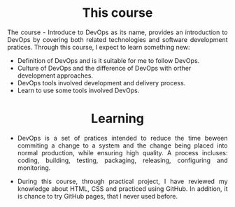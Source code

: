 <html>
<head>
<style>
h1 {text-align: center}
p {text-align: justify}
</style>
</head>
<body>
<h1>This course</h1>
<div>
	<p>
	The course - Introduce to DevOps as its name, provides an introduction to DevOps by covering both
related technologies and software development pratices.	
	Through this course, I expect to learn something new:
	</p>
	<ul>
		<li>Definition of DevOps and is it suitable for me to follow DevOps.</li>
		<li>Culture of DevOps and the difference of DevOps with orther development approaches.</li>
		<li>DevOps tools involved development and delivery process.</li>
		<li>Learn to use some tools involved DevOps.</li>
	</ul>
</div>
<h1>Learning</h1>
<div>
	<ul>
		<li><p>DevOps is a set of pratices intended to reduce the time beween commiting a change
		to a system and the change being placed into normal production, while ensuring high quality. A process incluses: coding,
		building, testing, packaging, releasing, configuring and monitoring.
		</p></li>
		<li><p>During this course, through practical project, I have reviewed my knowledge about HTML, CSS and practiced using GitHub.
		In addition, it is chance to try GitHub pages, that I never used before.
		</p></li>
	</ul>
</div>
</body>
</html>